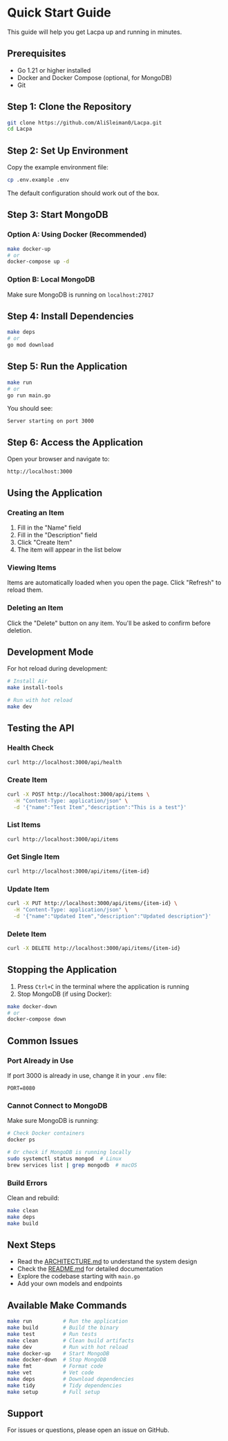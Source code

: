 # Quick Start Guide

This guide will help you get Lacpa up and running in minutes.

## Prerequisites

- Go 1.21 or higher installed
- Docker and Docker Compose (optional, for MongoDB)
- Git

## Step 1: Clone the Repository

```bash
git clone https://github.com/AliSleiman0/Lacpa.git
cd Lacpa
```

## Step 2: Set Up Environment

Copy the example environment file:

```bash
cp .env.example .env
```

The default configuration should work out of the box.

## Step 3: Start MongoDB

### Option A: Using Docker (Recommended)

```bash
make docker-up
# or
docker-compose up -d
```

### Option B: Local MongoDB

Make sure MongoDB is running on `localhost:27017`

## Step 4: Install Dependencies

```bash
make deps
# or
go mod download
```

## Step 5: Run the Application

```bash
make run
# or
go run main.go
```

You should see:
```
Server starting on port 3000
```

## Step 6: Access the Application

Open your browser and navigate to:

```
http://localhost:3000
```

## Using the Application

### Creating an Item

1. Fill in the "Name" field
2. Fill in the "Description" field
3. Click "Create Item"
4. The item will appear in the list below

### Viewing Items

Items are automatically loaded when you open the page. Click "Refresh" to reload them.

### Deleting an Item

Click the "Delete" button on any item. You'll be asked to confirm before deletion.

## Development Mode

For hot reload during development:

```bash
# Install Air
make install-tools

# Run with hot reload
make dev
```

## Testing the API

### Health Check

```bash
curl http://localhost:3000/api/health
```

### Create Item

```bash
curl -X POST http://localhost:3000/api/items \
  -H "Content-Type: application/json" \
  -d '{"name":"Test Item","description":"This is a test"}'
```

### List Items

```bash
curl http://localhost:3000/api/items
```

### Get Single Item

```bash
curl http://localhost:3000/api/items/{item-id}
```

### Update Item

```bash
curl -X PUT http://localhost:3000/api/items/{item-id} \
  -H "Content-Type: application/json" \
  -d '{"name":"Updated Item","description":"Updated description"}'
```

### Delete Item

```bash
curl -X DELETE http://localhost:3000/api/items/{item-id}
```

## Stopping the Application

1. Press `Ctrl+C` in the terminal where the application is running
2. Stop MongoDB (if using Docker):

```bash
make docker-down
# or
docker-compose down
```

## Common Issues

### Port Already in Use

If port 3000 is already in use, change it in your `.env` file:

```env
PORT=8080
```

### Cannot Connect to MongoDB

Make sure MongoDB is running:

```bash
# Check Docker containers
docker ps

# Or check if MongoDB is running locally
sudo systemctl status mongod  # Linux
brew services list | grep mongodb  # macOS
```

### Build Errors

Clean and rebuild:

```bash
make clean
make deps
make build
```

## Next Steps

- Read the [ARCHITECTURE.md](ARCHITECTURE.md) to understand the system design
- Check the [README.md](README.md) for detailed documentation
- Explore the codebase starting with `main.go`
- Add your own models and endpoints

## Available Make Commands

```bash
make run          # Run the application
make build        # Build the binary
make test         # Run tests
make clean        # Clean build artifacts
make dev          # Run with hot reload
make docker-up    # Start MongoDB
make docker-down  # Stop MongoDB
make fmt          # Format code
make vet          # Vet code
make deps         # Download dependencies
make tidy         # Tidy dependencies
make setup        # Full setup
```

## Support

For issues or questions, please open an issue on GitHub.
